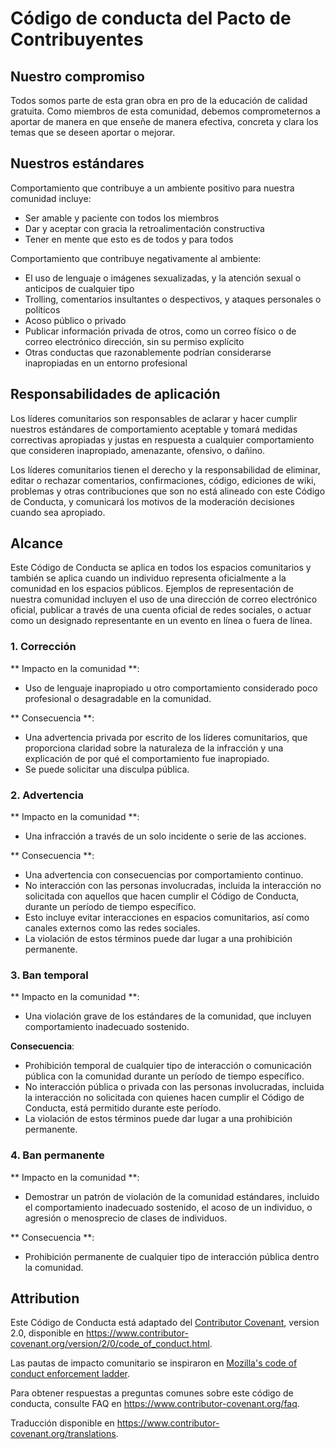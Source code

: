 # Código de conducta del Pacto de Contribuyentes

## Nuestro compromiso

Todos somos parte de esta gran obra en pro de la educación de calidad gratuita.
Como miembros de esta comunidad, debemos comprometernos a aportar de manera en que
enseñe de manera efectiva, concreta y clara los temas que se deseen aportar o
mejorar.

## Nuestros estándares

Comportamiento que contribuye a un ambiente positivo para nuestra comunidad
incluye:

* Ser amable y paciente con todos los miembros
* Dar y aceptar con gracia la retroalimentación constructiva
* Tener en mente que esto es de todos y para todos

Comportamiento que contribuye negativamente al ambiente:

* El uso de lenguaje o imágenes sexualizadas, y la atención sexual o
  anticipos de cualquier tipo
* Trolling, comentarios insultantes o despectivos, y ataques personales o políticos
* Acoso público o privado
* Publicar información privada de otros, como un correo físico o de correo electrónico
  dirección, sin su permiso explícito
* Otras conductas que razonablemente podrían considerarse inapropiadas en un
  entorno profesional

## Responsabilidades de aplicación

Los líderes comunitarios son responsables de aclarar y hacer cumplir nuestros estándares de
comportamiento aceptable y tomará medidas correctivas apropiadas y justas en
respuesta a cualquier comportamiento que consideren inapropiado, amenazante, ofensivo,
o dañino.

Los líderes comunitarios tienen el derecho y la responsabilidad de eliminar, editar o rechazar
comentarios, confirmaciones, código, ediciones de wiki, problemas y otras contribuciones que son
no está alineado con este Código de Conducta, y comunicará los motivos de la moderación
decisiones cuando sea apropiado.

## Alcance

Este Código de Conducta se aplica en todos los espacios comunitarios y también se aplica cuando
un individuo representa oficialmente a la comunidad en los espacios públicos.
Ejemplos de representación de nuestra comunidad incluyen el uso de una dirección de correo electrónico oficial,
publicar a través de una cuenta oficial de redes sociales, o actuar como un designado
representante en un evento en línea o fuera de línea.

### 1. Corrección

** Impacto en la comunidad **:
- Uso de lenguaje inapropiado u otro comportamiento considerado
poco profesional o desagradable en la comunidad.

** Consecuencia **:
- Una advertencia privada por escrito de los líderes comunitarios, que proporciona
claridad sobre la naturaleza de la infracción y una explicación de por qué
el comportamiento fue inapropiado.
- Se puede solicitar una disculpa pública.

### 2. Advertencia

** Impacto en la comunidad **:
- Una infracción a través de un solo incidente o serie
de las acciones.

** Consecuencia **:
- Una advertencia con consecuencias por comportamiento continuo.
- No interacción con las personas involucradas, incluida la interacción no solicitada con
aquellos que hacen cumplir el Código de Conducta, durante un período de tiempo específico.
- Esto incluye evitar interacciones en espacios comunitarios, así como canales externos
como las redes sociales.
- La violación de estos términos puede dar lugar a una prohibición permanente.

### 3. Ban temporal

** Impacto en la comunidad **:
- Una violación grave de los estándares de la comunidad, que incluyen
comportamiento inadecuado sostenido.

**Consecuencia**:
- Prohibición temporal de cualquier tipo de interacción o comunicación pública
con la comunidad durante un período de tiempo específico.
- No interacción pública o privada con las personas involucradas,
incluida la interacción no solicitada con quienes hacen cumplir el Código de Conducta,
está permitido durante este período.
- La violación de estos términos puede dar lugar a una prohibición permanente.

### 4. Ban permanente

** Impacto en la comunidad **:
- Demostrar un patrón de violación de la comunidad
estándares, incluido el comportamiento inadecuado sostenido, el acoso de un
individuo, o agresión o menosprecio de clases de individuos.

** Consecuencia **:
- Prohibición permanente de cualquier tipo de interacción pública dentro
la comunidad.

## Attribution

Este Código de Conducta está adaptado del [Contributor Covenant][homepage],
version 2.0, disponible en
https://www.contributor-covenant.org/version/2/0/code_of_conduct.html.

Las pautas de impacto comunitario se inspiraron en [Mozilla's code of conduct
enforcement ladder](https://github.com/mozilla/diversity).

[homepage]: https://www.contributor-covenant.org

Para obtener respuestas a preguntas comunes sobre este código de conducta, consulte FAQ en
https://www.contributor-covenant.org/faq.

Traducción disponible en
https://www.contributor-covenant.org/translations.
